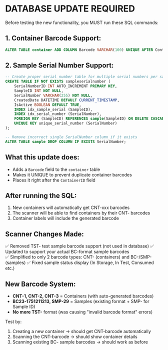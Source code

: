# DATABASE UPDATE REQUIRED

Before testing the new functionality, you MUST run these SQL commands:

## 1. Container Barcode Support:
```sql
ALTER TABLE container ADD COLUMN Barcode VARCHAR(100) UNIQUE AFTER ContainerID;
```

## 2. Sample Serial Number Support:
```sql
-- Create proper serial number table for multiple serial numbers per sample
CREATE TABLE IF NOT EXISTS sampleserialnumber (
    SerialNumberID INT AUTO_INCREMENT PRIMARY KEY,
    SampleID INT NOT NULL,
    SerialNumber VARCHAR(255) NOT NULL,
    CreatedDate DATETIME DEFAULT CURRENT_TIMESTAMP,
    IsActive BOOLEAN DEFAULT TRUE,
    INDEX idx_sample_serial (SampleID),
    INDEX idx_serial_number (SerialNumber),
    FOREIGN KEY (SampleID) REFERENCES sample(SampleID) ON DELETE CASCADE,
    UNIQUE KEY unique_serial_number (SerialNumber)
);

-- Remove incorrect single SerialNumber column if it exists
ALTER TABLE sample DROP COLUMN IF EXISTS SerialNumber;
```

## What this update does:
- Adds a `Barcode` field to the `container` table
- Makes it UNIQUE to prevent duplicate container barcodes
- Places it right after the `ContainerID` field

## After running the SQL:
1. New containers will automatically get CNT-xxx barcodes
2. The scanner will be able to find containers by their CNT- barcodes
3. Container labels will include the generated barcode

## Scanner Changes Made:
✅ Removed TST- test sample barcode support (not used in database)
✅ Updated to support your actual BC-format sample barcodes  
✅ Simplified to only 2 barcode types: CNT- (containers) and BC-/SMP- (samples)
✅ Fixed sample status display (In Storage, In Test, Consumed etc.)

## New Barcode System:
- **CNT-1, CNT-2, CNT-3** = Containers (with auto-generated barcodes)
- **BC23-1751211213, SMP-29** = Samples (existing format + SMP- for Sample ID)
- **No more TST-** format (was causing "invalid barcode format" errors)

Test by:
1. Creating a new container → should get CNT-barcode automatically
2. Scanning the CNT-barcode → should show container details
3. Scanning existing BC- sample barcodes → should work as before